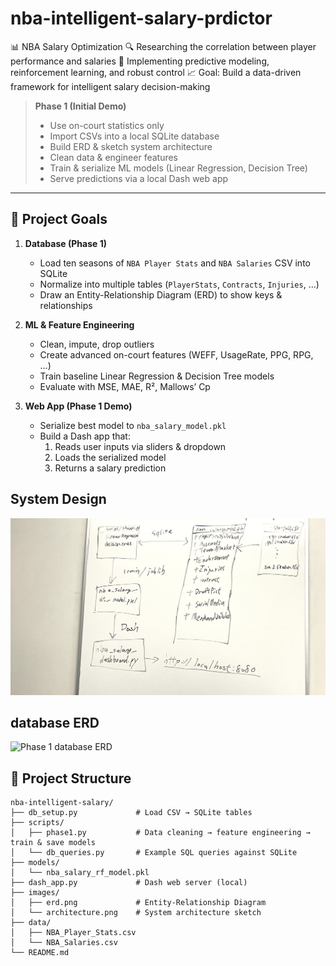 # nba-intelligent-salary-prdictor
📊 NBA Salary Optimization   🔍 Researching the correlation between player performance and salaries   🧠 Implementing predictive modeling, reinforcement learning, and robust control   📈 Goal: Build a data-driven framework for intelligent salary decision-making  


> **Phase 1 (Initial Demo)**  
> - Use on-court statistics only  
> - Import CSVs into a local SQLite database  
> - Build ERD & sketch system architecture  
> - Clean data & engineer features  
> - Train & serialize ML models (Linear Regression, Decision Tree)  
> - Serve predictions via a local Dash web app  

---

## 🎯 Project Goals

1. **Database (Phase 1)**  
   - Load ten seasons of `NBA Player Stats` and `NBA Salaries` CSV into SQLite  
   - Normalize into multiple tables (`PlayerStats`, `Contracts`, `Injuries`, …)  
   - Draw an Entity-Relationship Diagram (ERD) to show keys & relationships  

2. **ML & Feature Engineering**  
   - Clean, impute, drop outliers  
   - Create advanced on-court features (WEFF, UsageRate, PPG, RPG, …)  
   - Train baseline Linear Regression & Decision Tree models  
   - Evaluate with MSE, MAE, R², Mallows’ Cp  

3. **Web App (Phase 1 Demo)**  
   - Serialize best model to `nba_salary_model.pkl`  
   - Build a Dash app that:  
     1. Reads user inputs via sliders & dropdown  
     2. Loads the serialized model  
     3. Returns a salary prediction
    

## System Design 
![Phase 1 System Design Sketch](assets/phase1_system_design.jpg)


## database ERD
![Phase 1 database ERD](assets/phase1_db_erd.jpg)


## 🔧 Project Structure
```plain
nba-intelligent-salary/
├── db_setup.py             # Load CSV → SQLite tables  
├── scripts/
│   ├── phase1.py           # Data cleaning → feature engineering → train & save models  
│   └── db_queries.py       # Example SQL queries against SQLite  
├── models/
│   └── nba_salary_rf_model.pkl  
├── dash_app.py             # Dash web server (local)  
├── images/
│   ├── erd.png             # Entity-Relationship Diagram  
│   └── architecture.png    # System architecture sketch  
├── data/
│   ├── NBA_Player_Stats.csv
│   └── NBA_Salaries.csv
└── README.md
